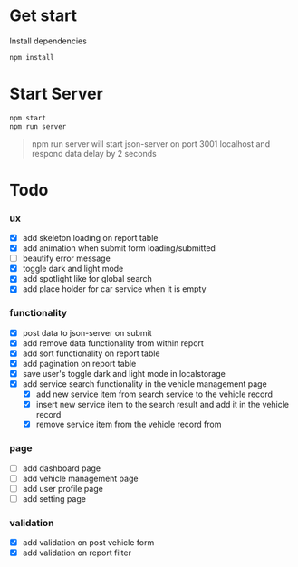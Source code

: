 # Get start

Install dependencies

```bash
npm install
```

# Start Server

```bash
npm start
npm run server
```

> npm run server will start json-server on port 3001 localhost and respond data delay by 2 seconds

# Todo

### ux

- [x] add skeleton loading on report table
- [x] add animation when submit form loading/submitted
- [ ] beautify error message
- [x] toggle dark and light mode
- [x] add spotlight like for global search
- [x] add place holder for car service when it is empty

### functionality

- [x] post data to json-server on submit
- [x] add remove data functionality from within report
- [x] add sort functionality on report table
- [x] add pagination on report table
- [x] save user's toggle dark and light mode in localstorage
- [x] add service search functionality in the vehicle management page
  - [x] add new service item from search service to the vehicle record
  - [x] insert new service item to the search result and add it in the vehicle record
  - [x] remove service item from the vehicle record from

### page

- [ ] add dashboard page
- [ ] add vehicle management page
- [ ] add user profile page
- [ ] add setting page

### validation

- [x] add validation on post vehicle form
- [x] add validation on report filter
